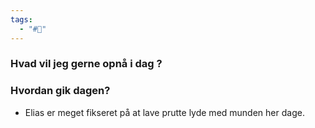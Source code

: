 ```yaml
---
tags:
  - "#📅"
---
```

### Hvad vil jeg gerne opnå i dag ?


### Hvordan gik dagen?
- Elias er meget fikseret på at lave prutte lyde med munden her dage.